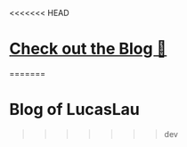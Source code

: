 <<<<<<< HEAD
# [Check out the Blog 🍺](https://NilLau.github.io)



=======
# Blog of LucasLau
>>>>>>> dev
